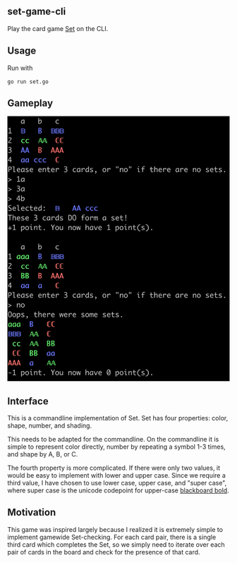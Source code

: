 ## set-game-cli
Play the card game [Set](https://en.wikipedia.org/wiki/Set_(card_game)) on the CLI.

## Usage
Run with
```
go run set.go
```

## Gameplay
![gameplay](set-gameplay.png)

## Interface
This is a commandline implementation of Set. Set has four properties: color, 
shape, number, and shading.

This needs to be adapted for the commandline. On the commandline it is simple to represent
color directly, number by repeating a symbol 1-3 times, and shape by A, B, or C.

The fourth property is more complicated. If there were only two values, it would be easy
to implement with lower and upper case. Since we require a third value, I have chosen to
use lower case, upper case, and "super case", where super case is the unicode codepoint
for upper-case [blackboard bold](https://en.wikipedia.org/wiki/Blackboard_bold).

## Motivation
This game was inspired largely because I realized it is extremely simple to implement
gamewide Set-checking. For each card pair, there is a single third card which completes
the Set, so we simply need to iterate over each pair of cards in the board and check for
the presence of that card.
